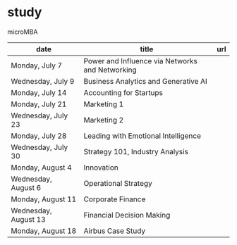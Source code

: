 # study

microMBA

|  date  |  title  |  url  |  
| --- | --- | --- | 
|  Monday, July 7      |    Power and Influence via Networks and Networking   |     | 
|  Wednesday, July 9     | Business Analytics and Generative AI    |     | 
|  Monday, July 14      | Accounting for Startups      |     |  
|  Monday, July 21      | Marketing 1      |     |  
|  Wednesday, July 23      | Marketing 2      |     | 
|  Monday, July 28     | Leading with Emotional Intelligence      |     | 
|  Wednesday, July 30     | Strategy 101, Industry Analysis      |     | 
|  Monday, August 4     | Innovation    |     | 
|  Wednesday, August 6      | Operational Strategy    |     | 
|  Monday, August 11      | Corporate Finance      |     | 
|  Wednesday, August 13      | Financial Decision Making      |     | 
|  Monday, August 18     | Airbus Case Study       |     | 

